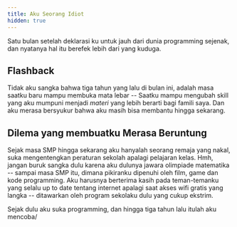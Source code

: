 ```yaml
---
title: Aku Seorang Idiot
hidden: true
---
```


Satu bulan setelah deklarasi ku untuk jauh dari dunia programming sejenak, dan nyatanya hal itu berefek lebih dari yang kuduga.

## Flashback

Tidak aku sangka bahwa tiga tahun yang lalu di bulan ini, adalah masa saatku baru mampu membuka mata lebar -- Saatku mampu mengubah skill yang aku mumpuni menjadi *materi* yang lebih berarti bagi famili saya. Dan aku merasa bersyukur bahwa aku masih bisa membantu hingga sekarang.

## Dilema yang membuatku Merasa Beruntung

Sejak masa SMP hingga sekarang aku hanyalah seorang remaja yang nakal, suka mengentengkan peraturan sekolah apalagi pelajaran kelas. Hmh, jangan buruk sangka dulu karena aku dulunya jawara olimpiade matematika -- sampai masa SMP itu, dimana pikiranku dipenuhi oleh film, game dan kode programming. Aku harusnya berterima kasih pada teman-temanku yang selalu up to date tentang internet apalagi saat akses wifi gratis yang langka -- ditawarkan oleh program sekolaku dulu yang cukup ekstrim.

Sejak dulu aku suka programming, dan hingga tiga tahun lalu itulah aku mencoba/


